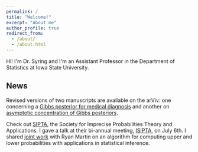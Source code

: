 ```yaml
---
permalink: /
title: "Welcome!"
excerpt: "About me"
author_profile: true
redirect_from: 
  - /about/
  - /about.html
---
```


Hi! I'm Dr. Syring and I'm an Assistant Professor in the Department of Statistics at Iowa State University.  

News
------

Revised versions of two manuscripts are available on the arViv: one concerning a [Gibbs posterior for medical diagnosis](https://arxiv.org/abs/2108.04898) and another on [asymptotic concentration of Gibbs posteriors](https://arxiv.org/abs/2012.04505). 

Check out [SIPTA](https://www.sipta.org/), the Society for Imprecise Probabilities Theory and Applications.  I gave a talk at their bi-annual meeting, [ISIPTA](https://leo.ugr.es/isipta21/), on July 6th.  I shared [joint work](https://leo.ugr.es/isipta21/pmlr/syring21.pdf) with Ryan Martin on an algorithm for computing upper and lower probabilities with applications in statistical inference.


